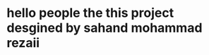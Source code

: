 
#

#

<h1>

  
</h1>

#

#

<h1>
  
hello people the this project desgined by sahand mohammad rezaii

</h1>

#
